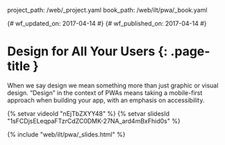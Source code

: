 project_path: /web/_project.yaml book_path: /web/ilt/pwa/_book.yaml

{# wf_updated_on: 2017-04-14 #} {# wf_published_on: 2017-04-14 #}

# Design for All Your Users {: .page-title }

When we say design we mean something more than just graphic or visual design. “Design” in the context of PWAs means taking a mobile-first approach when building your app, with an emphasis on accessibility.

{% setvar videoId "nEjTbZXYY48" %} {% setvar slidesId "1sFCDjsELeqpaFTzrCdZC0DMK-27NA_ard4mBxFhid0s" %}

{% include "web/ilt/pwa/_slides.html" %}